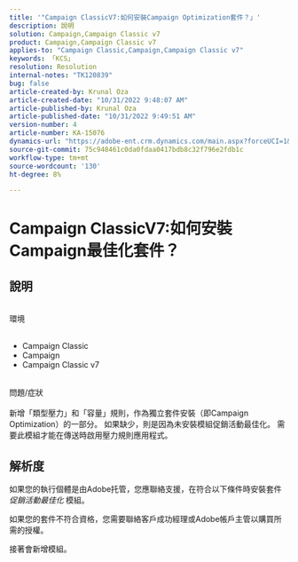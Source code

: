 ```yaml
---
title: '"Campaign ClassicV7:如何安裝Campaign Optimization套件？」'
description: 說明
solution: Campaign,Campaign Classic v7
product: Campaign,Campaign Classic v7
applies-to: "Campaign Classic,Campaign,Campaign Classic v7"
keywords: 「KCS」
resolution: Resolution
internal-notes: "TK120839"
bug: false
article-created-by: Krunal Oza
article-created-date: "10/31/2022 9:48:07 AM"
article-published-by: Krunal Oza
article-published-date: "10/31/2022 9:49:51 AM"
version-number: 4
article-number: KA-15076
dynamics-url: "https://adobe-ent.crm.dynamics.com/main.aspx?forceUCI=1&pagetype=entityrecord&etn=knowledgearticle&id=e3ef931a-0159-ed11-9561-6045bd0067ea"
source-git-commit: 75c948461c0da0fdaa0417bdb8c32f796e2fdb1c
workflow-type: tm+mt
source-wordcount: '130'
ht-degree: 8%

---
```


# Campaign ClassicV7:如何安裝Campaign最佳化套件？

## 說明

<br>環境<br><br>
- Campaign Classic
- Campaign
- Campaign Classic v7


<br>問題/症狀<br><br>
新增「類型壓力」和「容量」規則，作為獨立套件安裝（即Campaign Optimization）的一部分。 如果缺少，則是因為未安裝模組促銷活動最佳化。
需要此模組才能在傳送時啟用壓力規則應用程式。




## 解析度


如果您的執行個體是由Adobe托管，您應聯絡支援，在符合以下條件時安裝套件 *促銷活動最佳化* 模組。

如果您的套件不符合資格，您需要聯絡客戶成功經理或Adobe帳戶主管以購買所需的授權。

接著會新增模組。
